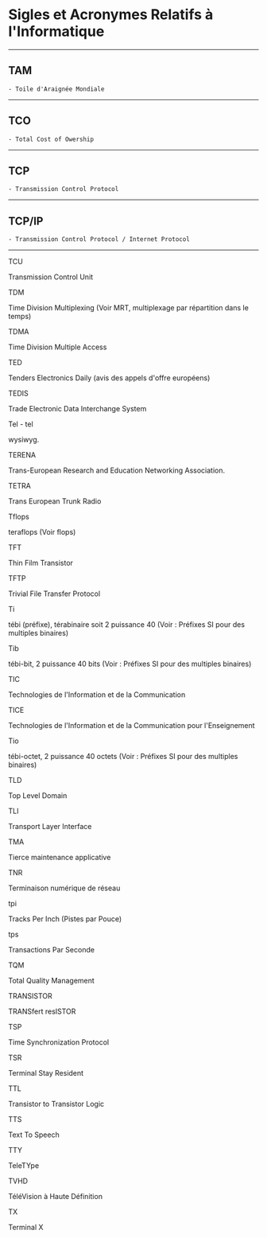 # **Sigles et Acronymes Relatifs à l'Informatique**

---
## **TAM**

    - Toile d'Araignée Mondiale
---
## **TCO**

    - Total Cost of Owership
---
## **TCP**

    - Transmission Control Protocol
---
## **TCP/IP**

    - Transmission Control Protocol / Internet Protocol
---
TCU

Transmission Control Unit

TDM

Time Division Multiplexing (Voir MRT, multiplexage par répartition dans le temps)

TDMA

Time Division Multiple Access

TED

Tenders Electronics Daily (avis des appels d'offre européens)

TEDIS

Trade Electronic Data Interchange System

Tel - tel

wysiwyg.

TERENA

Trans-European Research and Education Networking Association.

TETRA

Trans European Trunk Radio

Tflops

teraflops (Voir flops)

TFT

Thin Film Transistor

TFTP

Trivial File Transfer Protocol

Ti

tébi (préfixe), térabinaire soit 2 puissance 40 (Voir : Préfixes SI pour des multiples binaires)

Tib

tébi-bit, 2 puissance 40 bits (Voir : Préfixes SI pour des multiples binaires)

TIC

Technologies de l'Information et de la Communication

TICE

Technologies de l'Information et de la Communication pour l'Enseignement

Tio

tébi-octet, 2 puissance 40 octets (Voir : Préfixes SI pour des multiples binaires)

TLD

Top Level Domain

TLI

Transport Layer Interface

TMA

Tierce maintenance applicative

TNR

Terminaison numérique de réseau

tpi

Tracks Per Inch (Pistes par Pouce)

tps

Transactions Par Seconde

TQM

Total Quality Management

TRANSISTOR

TRANSfert resISTOR

TSP

Time Synchronization Protocol

TSR

Terminal Stay Resident

TTL

Transistor to Transistor Logic

TTS

Text To Speech

TTY

TeleTYpe

TVHD

TéléVision à Haute Définition

TX

Terminal X
